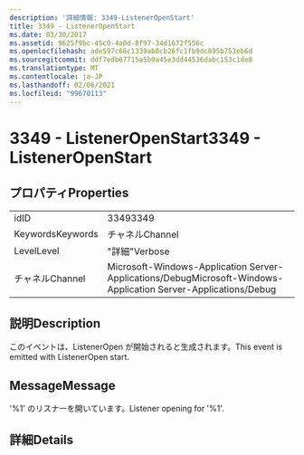 ```yaml
---
description: '詳細情報: 3349-ListenerOpenStart'
title: 3349 - ListenerOpenStart
ms.date: 03/30/2017
ms.assetid: 9625f9bc-45c0-4a0d-8f97-34d1672f556c
ms.openlocfilehash: ade597c66c1339ab0cb26fc1fb9dc895b753eb6d
ms.sourcegitcommit: ddf7edb67715a5b9a45e3dd44536dabc153c1de0
ms.translationtype: MT
ms.contentlocale: ja-JP
ms.lasthandoff: 02/06/2021
ms.locfileid: "99670113"
---
```

# <a name="3349---listeneropenstart"></a><span data-ttu-id="ef7ed-103">3349 - ListenerOpenStart</span><span class="sxs-lookup"><span data-stu-id="ef7ed-103">3349 - ListenerOpenStart</span></span>

## <a name="properties"></a><span data-ttu-id="ef7ed-104">プロパティ</span><span class="sxs-lookup"><span data-stu-id="ef7ed-104">Properties</span></span>  
  
|||  
|-|-|  
|<span data-ttu-id="ef7ed-105">id</span><span class="sxs-lookup"><span data-stu-id="ef7ed-105">ID</span></span>|<span data-ttu-id="ef7ed-106">3349</span><span class="sxs-lookup"><span data-stu-id="ef7ed-106">3349</span></span>|  
|<span data-ttu-id="ef7ed-107">Keywords</span><span class="sxs-lookup"><span data-stu-id="ef7ed-107">Keywords</span></span>|<span data-ttu-id="ef7ed-108">チャネル</span><span class="sxs-lookup"><span data-stu-id="ef7ed-108">Channel</span></span>|  
|<span data-ttu-id="ef7ed-109">Level</span><span class="sxs-lookup"><span data-stu-id="ef7ed-109">Level</span></span>|<span data-ttu-id="ef7ed-110">"詳細"</span><span class="sxs-lookup"><span data-stu-id="ef7ed-110">Verbose</span></span>|  
|<span data-ttu-id="ef7ed-111">チャネル</span><span class="sxs-lookup"><span data-stu-id="ef7ed-111">Channel</span></span>|<span data-ttu-id="ef7ed-112">Microsoft-Windows-Application Server-Applications/Debug</span><span class="sxs-lookup"><span data-stu-id="ef7ed-112">Microsoft-Windows-Application Server-Applications/Debug</span></span>|  
  
## <a name="description"></a><span data-ttu-id="ef7ed-113">説明</span><span class="sxs-lookup"><span data-stu-id="ef7ed-113">Description</span></span>  

 <span data-ttu-id="ef7ed-114">このイベントは、ListenerOpen が開始されると生成されます。</span><span class="sxs-lookup"><span data-stu-id="ef7ed-114">This event is emitted with ListenerOpen start.</span></span>  
  
## <a name="message"></a><span data-ttu-id="ef7ed-115">Message</span><span class="sxs-lookup"><span data-stu-id="ef7ed-115">Message</span></span>  

 <span data-ttu-id="ef7ed-116">'%1' のリスナーを開いています。</span><span class="sxs-lookup"><span data-stu-id="ef7ed-116">Listener opening for '%1'.</span></span>  
  
## <a name="details"></a><span data-ttu-id="ef7ed-117">詳細</span><span class="sxs-lookup"><span data-stu-id="ef7ed-117">Details</span></span>
